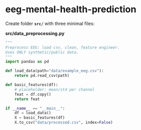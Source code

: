 # eeg-mental-health-prediction

Create folder **`src/`** with three minimal files:

**src/data_preprocessing.py**
```python
"""
Preprocess EEG: load csv, clean, feature engineer.
Uses ONLY synthetic/public data.
"""
import pandas as pd

def load_data(path="data/example_eeg.csv"):
    return pd.read_csv(path)

def basic_features(df):
    # placeholder: mean/std per channel
    feat = df.copy()
    return feat

if __name__ == "__main__":
    df = load_data()
    X = basic_features(df)
    X.to_csv("data/processed.csv", index=False)
